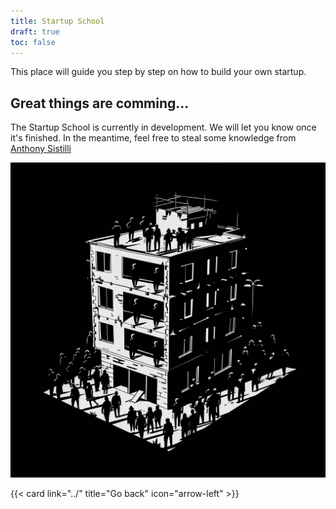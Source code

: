 ```yaml
---
title: Startup School
draft: true
toc: false
---
```


This place will guide you step by step on how to build your own startup.

## Great things are comming...
The Startup School is currently in development.
We will let you know once it's finished. In the meantime, feel free to steal some knowledge from [Anthony Sistilli](https://map.sistilli.dev/public/Intro)

![School is being built](school_wip.png)


{{< card link="../" title="Go back" icon="arrow-left" >}}